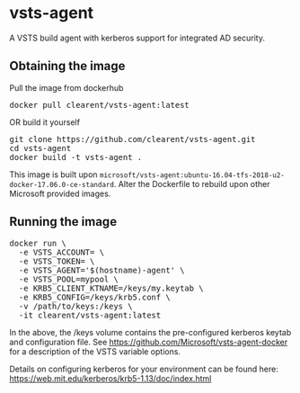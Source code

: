# vsts-agent
A VSTS build agent with kerberos support for integrated AD security.

## Obtaining the image
Pull the image from dockerhub
<pre>docker pull clearent/vsts-agent:latest</pre>

OR build it yourself
<pre>git clone https://github.com/clearent/vsts-agent.git
cd vsts-agent
docker build -t vsts-agent .</pre>

This image is built upon `microsoft/vsts-agent:ubuntu-16.04-tfs-2018-u2-docker-17.06.0-ce-standard`.  Alter the Dockerfile to rebuild upon other Microsoft provided images.

## Running the image
<pre>
docker run \
  -e VSTS_ACCOUNT=<name> \
  -e VSTS_TOKEN=<pat> \
  -e VSTS_AGENT='$(hostname)-agent' \
  -e VSTS_POOL=mypool \
  -e KRB5_CLIENT_KTNAME=/keys/my.keytab \
  -e KRB5_CONFIG=/keys/krb5.conf \
  -v /path/to/keys:/keys \
  -it clearent/vsts-agent:latest</pre>
  
In the above, the /keys volume contains the pre-configured kerberos keytab and configuration file.
See https://github.com/Microsoft/vsts-agent-docker for a description of the VSTS variable options.
  
Details on configuring kerberos for your environment can be found here: https://web.mit.edu/kerberos/krb5-1.13/doc/index.html
